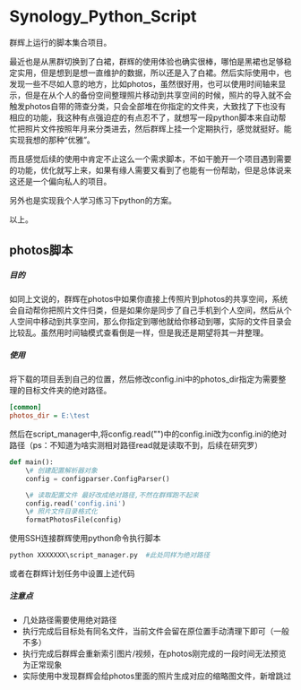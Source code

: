 # Synology_Python_Script


群辉上运行的脚本集合项目。



最近也是从黑群切换到了白裙，群辉的使用体验也确实很棒，哪怕是黑裙也足够稳定实用，但是想到是想一直维护的数据，所以还是入了白裙。然后实际使用中，也发现一些不尽如人意的地方，比如photos，虽然很好用，也可以使用时间轴来显示，但是在从个人的备份空间整理照片移动到共享空间的时候，照片的导入就不会触发photos自带的筛查分类，只会全部堆在你指定的文件夹，大致找了下也没有相应的功能，我这种有点强迫症的有点忍不了，就想写一段python脚本来自动帮忙把照片文件按照年月来分类进去，然后群辉上挂一个定期执行，感觉就挺好。能实现我想的那种“优雅”。



而且感觉后续的使用中肯定不止这么一个需求脚本，不如干脆开一个项目遇到需要的功能，优化就写上来，如果有缘人需要又看到了也能有一份帮助，但是总体说来这还是一个偏向私人的项目。



另外也是实现我个人学习练习下python的方案。



以上。





## photos脚本

##### 目的

如同上文说的，群辉在photos中如果你直接上传照片到photos的共享空间，系统会自动帮你把照片文件归类，但是如果你是同步了自己手机到个人空间，然后从个人空间中移动到共享空间，那么你指定到哪他就给你移动到哪，实际的文件目录会比较乱。虽然用时间轴模式查看倒是一样，但是我还是期望将其一并整理。



##### 使用

将下载的项目丢到自己的位置，然后修改config.ini中的photos_dir指定为需要整理的目标文件夹的绝对路径。

```ini
[common]
photos_dir = E:\test
```



然后在script_manager中,将config.read("")中的config.ini改为config.ini的绝对路径（ps：不知道为啥实测相对路径read就是读取不到，后续在研究罗）

```python
def main():
    \# 创建配置解析器对象
    config = configparser.ConfigParser()

​    \# 读取配置文件 最好改成绝对路径,不然在群辉跑不起来
​    config.read('config.ini')
​    \# 照片文件目录格式化
​    formatPhotosFile(config)
```



使用SSH连接群辉使用python命令执行脚本

```python
python XXXXXXX\script_manager.py  #此处同样为绝对路径
```



或者在群辉计划任务中设置上述代码



##### 注意点

- 几处路径需要使用绝对路径
- 执行完成后目标处有同名文件，当前文件会留在原位置手动清理下即可（一般不多）
- 执行完成后群辉会重新索引图片/视频，在photos刚完成的一段时间无法预览为正常现象
- 实际使用中发现群辉会给photos里面的照片生成对应的缩略图文件，新增跳过